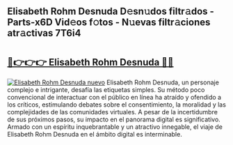 ## Elisabeth Rohm Desnuda D𝚎sn𝚞dos filtr𝚊dos - Parts-x6D Vid𝚎os f𝚘tos - N𝚞evas filtr𝚊ciones atr𝚊ctivas 7T6i4

# <h2><a href="http://mb64dka.tromn.icu/?c=Elisabeth+Rohm+Desnuda">🔗👉👉👉 Elisabeth Rohm Desnuda 🔗🔗</a></h2>

[![Elisabeth Rohm Desnuda nuevo](https://i.imgur.com/pEAQMta.gif)](http://mb64dka.tromn.icu/?c=Elisabeth+Rohm+Desnuda)
Elisabeth Rohm Desnuda, un personaje complejo e intrigante, desafía las etiquetas simples. Su método poco convencional de interactuar con el público en línea ha atraído y ofendido a los críticos, estimulando debates sobre el consentimiento, la moralidad y las complejidades de las comunidades virtuales. A pesar de la incertidumbre de sus próximos pasos, su impacto en el panorama digital es significativo. Armado con un espíritu inquebrantable y un atractivo innegable, el viaje de Elisabeth Rohm Desnuda en el ámbito digital es interminable.
